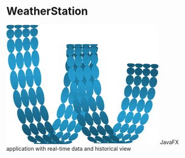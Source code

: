 # WeatherStation
![alt tag](https://raw.githubusercontent.com/CroModder/WeatherStation/master/Documentation/images/ws_logo.png)
JavaFX application with real-time data and historical view
